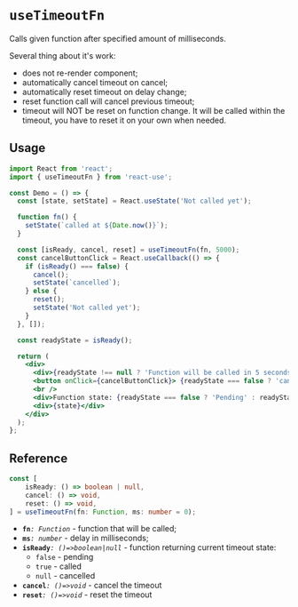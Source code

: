 # `useTimeoutFn`

Calls given function after specified amount of milliseconds.

Several thing about it's work:
- does not re-render component;
- automatically cancel timeout on cancel;
- automatically reset timeout on delay change;
- reset function call will cancel previous timeout;
- timeout will NOT be reset on function change. It will be called within the timeout, you have to reset it on your own when needed. 

## Usage

```jsx
import React from 'react';
import { useTimeoutFn } from 'react-use';

const Demo = () => {
  const [state, setState] = React.useState('Not called yet');

  function fn() {
    setState(`called at ${Date.now()}`);
  }

  const [isReady, cancel, reset] = useTimeoutFn(fn, 5000);
  const cancelButtonClick = React.useCallback(() => {
    if (isReady() === false) {
      cancel();
      setState(`cancelled`);
    } else {
      reset();
      setState('Not called yet');
    }
  }, []);

  const readyState = isReady();

  return (
    <div>
      <div>{readyState !== null ? 'Function will be called in 5 seconds' : 'Timer cancelled'}</div>
      <button onClick={cancelButtonClick}> {readyState === false ? 'cancel' : 'restart'} timeout</button>
      <br />
      <div>Function state: {readyState === false ? 'Pending' : readyState ? 'Called' : 'Cancelled'}</div>
      <div>{state}</div>
    </div>
  );
};
```

## Reference

```ts 
const [
    isReady: () => boolean | null,
    cancel: () => void,
    reset: () => void,
] = useTimeoutFn(fn: Function, ms: number = 0);
```

- **`fn`**_`: Function`_ - function that will be called;
- **`ms`**_`: number`_ - delay in milliseconds;
- **`isReady`**_`: ()=>boolean|null`_ - function returning current timeout state:
    - `false` - pending
    - `true` - called
    - `null` - cancelled
- **`cancel`**_`: ()=>void`_ - cancel the timeout
- **`reset`**_`: ()=>void`_ - reset the timeout

